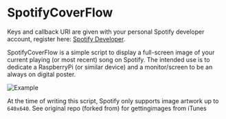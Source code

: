 # SpotifyCoverFlow

Keys and callback URI are given with your personal Spotify developer account, register here: [Spotify Developer](https://developer.spotify.com/my-applications/#!/).

SpotifyCoverFlow is a simple script to display a full-screen image of your current playing (or most recent) song on Spotify. The intended use is to dedicate a RaspberryPi (or similar device) and a monitor/screen to be an always on digital poster.

![Example](http://i.imgur.com/ruRSCt3.png)

At the time of writing this script, Spotify only supports image artwork up to `640x640`.
See original repo (forked from) for gettingimages from iTunes